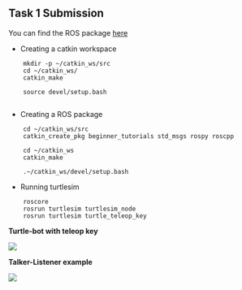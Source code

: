 ## Task 1 Submission
You can find the ROS package [here](beginner_tutorials)
* Creating a catkin workspace  
```
    mkdir -p ~/catkin_ws/src  
    cd ~/catkin_ws/  
    catkin_make  

    source devel/setup.bash  
    
```  

* Creating a ROS package  
```
    cd ~/catkin_ws/src  
    catkin_create_pkg beginner_tutorials std_msgs rospy roscpp  

    cd ~/catkin_ws
    catkin_make

    .~/catkin_ws/devel/setup.bash
```  

* Running turtlesim  
```
    roscore  
    rosrun turtlesim turtlesim_node  
    rosrun turtlesim turtle_teleop_key
```  
**Turtle-bot with teleop key**  

<img src="Images/turtle.png">

**Talker-Listener example**  

<img src="Images/talkerlistener.png">

